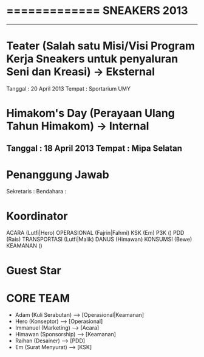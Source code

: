 =============
SNEAKERS 2013
=============
-------------
Teater (Salah satu Misi/Visi Program Kerja Sneakers untuk penyaluran Seni dan Kreasi) -> Eksternal
======
Tanggal     : 20 April 2013
Tempat      : Sportarium UMY

Himakom's Day (Perayaan Ulang Tahun Himakom) -> Internal
=============
Tanggal     : 18 April 2013
Tempat      : Mipa Selatan
-------------

Penanggung Jawab
================
Sekretaris  :
Bendahara   :

Koordinator
===========
ACARA (Lutfi|Hero)
OPERASIONAL (Fajrin|Fahmi)
KSK (Em)
P3K ()
PDD (Rais)
TRANSPORTASI (Lutfi|Malik)
DANUS (Himawan)
KONSUMSI (Bewe)
KEAMANAN ()

Guest Star
==========


CORE TEAM
=========
- Adam (Kuli Serabutan) --> [Operasional|Keamanan]
- Hero (Konseptor) --> [Operasional]
- Immanuel (Marketing) --> [Acara]
- Himawan (Sponsorship) --> [Keamanan]
- Raihan (Desainer) --> [PDD]
- Em (Surat Menyurat) --> [KSK]

